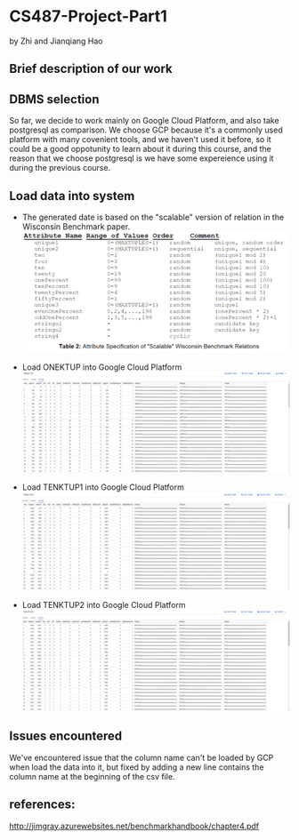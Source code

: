 # CS487-Project-Part1
by Zhi and Jianqiang Hao
## Brief description of our work


## DBMS selection
So far, we decide to work mainly on Google Cloud Platform, and also take postgresql as comparison.
We choose GCP because it's a commonly used platform with many covenient tools, and we haven't used it before, so it could be a good oppotunity to learn about it during this course, and the reason that we choose postgresql is we have some expereience using it during the previous course.

## Load data into system
* The generated date is based on the "scalable" version of relation in the Wisconsin Benchmark paper.
![](img/wisconsin.PNG)

* Load ONEKTUP into Google Cloud Platform
![](img/onek_gcp.PNG)

* Load TENKTUP1 into Google Cloud Platform
![](img/tenk1_gcp.PNG)

* Load TENKTUP2 into Google Cloud Platform
![](img/tenk2_gcp.PNG)

## Issues encountered
We've encountered issue that the column name can't be loaded by GCP when load the data into it, but fixed by adding a new line contains the column name at the beginning of the csv file.


## references:
http://jimgray.azurewebsites.net/benchmarkhandbook/chapter4.pdf

